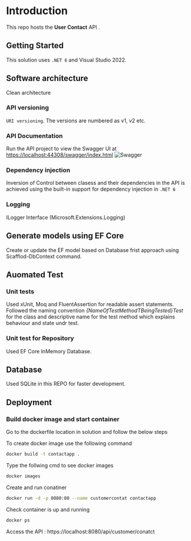 # Introduction

This repo hosts the **User Contact**  API .

## Getting Started

This solution uses `.NET 6` and Visual Studio 2022.

## Software architecture
Clean architecture

### API versioning
`URI versioning`. The versions are numbered as v1, v2 etc.

### API Documentation
Run the API project to view the Swagger UI at <https://localhost:44308/swagger/index.html>
![Swagger](https://user-images.githubusercontent.com/88857388/153718562-594cc0a1-5a6e-4c27-ac14-25af580fc86e.JPG)


### Dependency injection
Inversion of Control between clasess and their dependencies in the API is achieved using the built-in support for dependency injection in `.NET 6`

### Logging
ILogger Interface (Microsoft.Extensions.Logging)

## Generate models using EF Core
Create or update the EF model based on Database frist approach using Scafflod-DbContext command.

## Auomated Test

### Unit tests

Used xUnit, Moq and FluentAssertion for readable assert statements. Followed the naming convention *{NameOfTestMethodTBeingTested}Test* for the class and descriptive name for the test method which explains behaviour and state undr test.

### Unit test for Repository

Used EF Core InMemory Database.

## Database
Used SQLite in this REPO for faster development.

## Deployment

### Build docker image and start container
Go to the dockerfile location in solution and follow the below steps

To create docker image use the following command
```sh
docker build -t contactapp .
```
Type the follwing cmd to see docker images
```sh
docker images
```
Create and run conatiner
```sh
docker run -d -p 8080:80 --name customercontat contactapp
```

Check container is up and running
```sh
docker ps
```
Access the API : https://localhost:8080/api/customer/conatct

